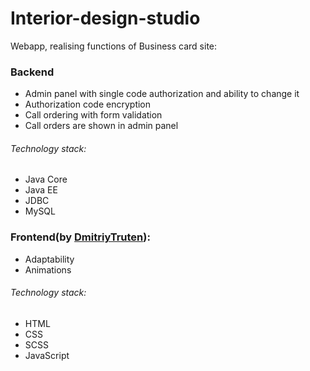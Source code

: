 # Interior-design-studio 
Webapp, realising functions of Business card site:
### Backend 
- Admin panel with single code authorization and ability to change it
- Authorization code encryption
- Call ordering with form validation
- Call orders are shown in admin panel

###### Technology stack:
- Java Core
- Java EE
- JDBC
- MySQL

### Frontend(by [DmitriyTruten](https://github.com/DmitriyTruten)):
- Adaptability
- Animations


###### Technology stack:
- HTML
- CSS
- SCSS
- JavaScript

